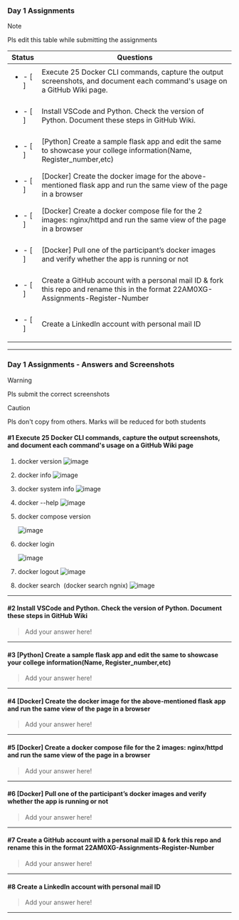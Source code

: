 ### Day 1 Assignments

> [!NOTE]
> Pls edit this table while submitting the assignments

| Status         | Questions     | 
|----------------|---------------|
| <ul><li>- [ ] </li></ul> | Execute 25 Docker CLI commands, capture the output screenshots, and document each command's usage on a GitHub Wiki page. |
| <ul><li>- [ ] </li></ul> | Install VSCode and Python. Check the version of Python. Document these steps in GitHub Wiki. |
| <ul><li>- [ ] </li></ul> | [Python] Create a sample flask app and edit the same to showcase your college information(Name, Register_number,etc) |
| <ul><li>- [ ] </li></ul> | [Docker] Create the docker image for the above-mentioned flask app and run the same view of the page in a browser |
| <ul><li>- [ ] </li></ul> | [Docker] Create a docker compose file for the 2 images: nginx/httpd and run the same view of the page in a browser |
| <ul><li>- [ ] </li></ul> | [Docker] Pull one of the participant’s docker images and verify whether the app is running or not  |
| <ul><li>- [ ] </li></ul> | Create a GitHub account with a personal mail ID & fork this repo and rename this in the format 22AM0XG-Assignments-Register-Number  |
| <ul><li>- [ ] </li></ul> | Create a LinkedIn account with personal mail ID  |

***

### Day 1 Assignments - Answers and Screenshots

> [!WARNING]
> Pls submit the correct screenshots

> [!CAUTION]
> Pls don't copy from others. Marks will be reduced for both students

#### #1 Execute 25 Docker CLI commands, capture the output screenshots, and document each command's usage on a GitHub Wiki page
1. docker version
   ![image](https://github.com/user-attachments/assets/19919025-07ac-4476-8590-6e7269bb6bbf)

2. docker info
   ![image](https://github.com/user-attachments/assets/2c48bcd8-9080-4c73-bb65-d298c00b973e)

3. docker system info
   ![image](https://github.com/user-attachments/assets/e22d9980-9981-45cb-b30f-1e46bbb5d5d9)

4. docker --help
   ![image](https://github.com/user-attachments/assets/d058e530-510e-45c5-871f-06b076adaa31)

5. docker compose version
   
   ![image](https://github.com/user-attachments/assets/fbc910ab-72a2-41f3-a285-41151fb59a8e)

6. docker login
   
   ![image](https://github.com/user-attachments/assets/7de4f324-8028-4320-834e-5985293f17b2)

7. docker logout
   ![image](https://github.com/user-attachments/assets/d0d98d78-98ba-45fd-886e-4e21978cf220)

8. docker search <image name> (docker search ngnix)
    ![image](https://github.com/user-attachments/assets/515f5b25-aa8e-4ff4-8aed-ccf1512b6c0f)





***

#### #2 Install VSCode and Python. Check the version of Python. Document these steps in GitHub Wiki
> Add your answer here!

***

#### #3 [Python] Create a sample flask app and edit the same to showcase your college information(Name, Register_number,etc)
> Add your answer here!

***

#### #4 [Docker] Create the docker image for the above-mentioned flask app and run the same view of the page in a browser
> Add your answer here!

***

#### #5 [Docker] Create a docker compose file for the 2 images: nginx/httpd and run the same view of the page in a browser
> Add your answer here!

***

#### #6 [Docker] Pull one of the participant’s docker images and verify whether the app is running or not
> Add your answer here!

***

#### #7 Create a GitHub account with a personal mail ID & fork this repo and rename this in the format 22AM0XG-Assignments-Register-Number
> Add your answer here!

***

#### #8 Create a LinkedIn account with personal mail ID
> Add your answer here!

***
